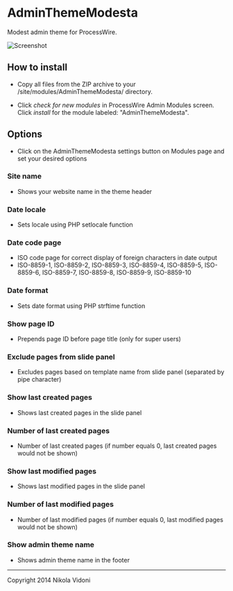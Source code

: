 # AdminThemeModesta

Modest admin theme for ProcessWire.

![Screenshot](https://raw.github.com/nvidoni/AdminThemeModesta/master/screenshot.jpg)

## How to install

- Copy all files from the ZIP archive to your /site/modules/AdminThemeModesta/ directory.

- Click *check for new modules* in ProcessWire Admin Modules screen. Click *install* for the module labeled: "AdminThemeModesta".

## Options

- Click on the AdminThemeModesta settings button on Modules page and set your desired options

### Site name

- Shows your website name in the theme header

### Date locale

- Sets locale using PHP setlocale function

### Date code page

- ISO code page for correct display of foreign characters in date output
- ISO-8859-1, ISO-8859-2, ISO-8859-3, ISO-8859-4, ISO-8859-5, ISO-8859-6, ISO-8859-7, ISO-8859-8, ISO-8859-9, ISO-8859-10

### Date format

- Sets date format using PHP strftime function

### Show page ID

- Prepends page ID before page title (only for super users)

### Exclude pages from slide panel

- Excludes pages based on template name from slide panel (separated by pipe character)

### Show last created pages

- Shows last created pages in the slide panel

### Number of last created pages

- Number of last created pages (if number equals 0, last created pages would not be shown)

### Show last modified pages

- Shows last modified pages in the slide panel

### Number of last modified pages

- Number of last modified pages (if number equals 0, last modified pages would not be shown)

### Show admin theme name

- Shows admin theme name in the footer

------
Copyright 2014 Nikola Vidoni